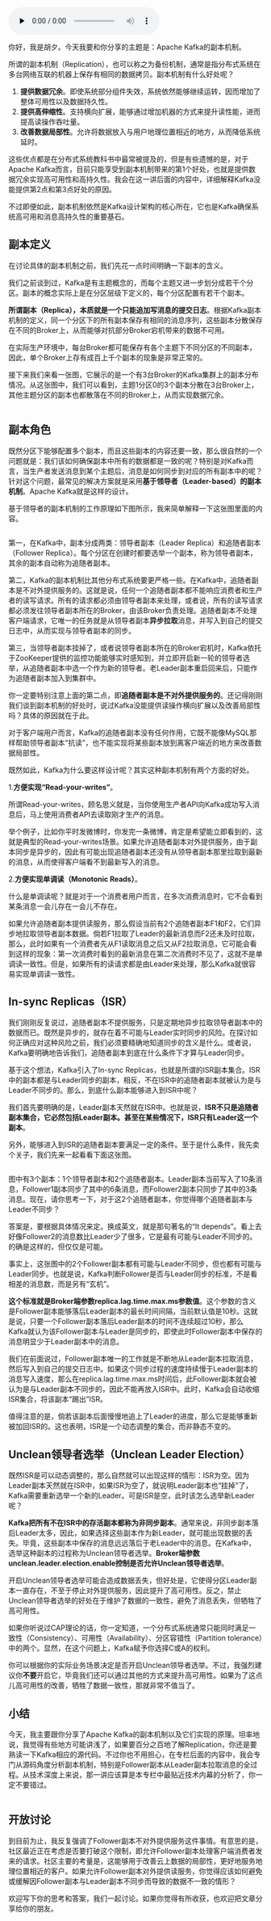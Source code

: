 <audio id="audio" title="23 | Kafka副本机制详解" controls="" preload="none"><source id="mp3" src="https://static001.geekbang.org/resource/audio/53/39/53086ba9da1792a3fc84bd24bfe34b39.mp3"></audio>

你好，我是胡夕。今天我要和你分享的主题是：Apache Kafka的副本机制。

所谓的副本机制（Replication），也可以称之为备份机制，通常是指分布式系统在多台网络互联的机器上保存有相同的数据拷贝。副本机制有什么好处呢？

1. **提供数据冗余**。即使系统部分组件失效，系统依然能够继续运转，因而增加了整体可用性以及数据持久性。
1. **提供高伸缩性**。支持横向扩展，能够通过增加机器的方式来提升读性能，进而提高读操作吞吐量。
1. **改善数据局部性**。允许将数据放入与用户地理位置相近的地方，从而降低系统延时。

这些优点都是在分布式系统教科书中最常被提及的，但是有些遗憾的是，对于Apache Kafka而言，目前只能享受到副本机制带来的第1个好处，也就是提供数据冗余实现高可用性和高持久性。我会在这一讲后面的内容中，详细解释Kafka没能提供第2点和第3点好处的原因。

不过即便如此，副本机制依然是Kafka设计架构的核心所在，它也是Kafka确保系统高可用和消息高持久性的重要基石。

## 副本定义

在讨论具体的副本机制之前，我们先花一点时间明确一下副本的含义。

我们之前谈到过，Kafka是有主题概念的，而每个主题又进一步划分成若干个分区。副本的概念实际上是在分区层级下定义的，每个分区配置有若干个副本。

**所谓副本（Replica），本质就是一个只能追加写消息的提交日志**。根据Kafka副本机制的定义，同一个分区下的所有副本保存有相同的消息序列，这些副本分散保存在不同的Broker上，从而能够对抗部分Broker宕机带来的数据不可用。

在实际生产环境中，每台Broker都可能保存有各个主题下不同分区的不同副本，因此，单个Broker上存有成百上千个副本的现象是非常正常的。

接下来我们来看一张图，它展示的是一个有3台Broker的Kafka集群上的副本分布情况。从这张图中，我们可以看到，主题1分区0的3个副本分散在3台Broker上，其他主题分区的副本也都散落在不同的Broker上，从而实现数据冗余。

<img src="https://static001.geekbang.org/resource/image/3b/77/3b5f28c6d19b2c6fe592b2b78d3ebc77.jpg" alt="">

## 副本角色

既然分区下能够配置多个副本，而且这些副本的内容还要一致，那么很自然的一个问题就是：我们该如何确保副本中所有的数据都是一致的呢？特别是对Kafka而言，当生产者发送消息到某个主题后，消息是如何同步到对应的所有副本中的呢？针对这个问题，最常见的解决方案就是采用**基于领导者（Leader-based）的副本机制**。Apache Kafka就是这样的设计。

基于领导者的副本机制的工作原理如下图所示，我来简单解释一下这张图里面的内容。

<img src="https://static001.geekbang.org/resource/image/38/c2/381eda4b56991d52727934be7c7e6ec2.jpg" alt="">

第一，在Kafka中，副本分成两类：领导者副本（Leader Replica）和追随者副本（Follower Replica）。每个分区在创建时都要选举一个副本，称为领导者副本，其余的副本自动称为追随者副本。

第二，Kafka的副本机制比其他分布式系统要更严格一些。在Kafka中，追随者副本是不对外提供服务的。这就是说，任何一个追随者副本都不能响应消费者和生产者的读写请求。所有的请求都必须由领导者副本来处理，或者说，所有的读写请求都必须发往领导者副本所在的Broker，由该Broker负责处理。追随者副本不处理客户端请求，它唯一的任务就是从领导者副本**异步拉取**消息，并写入到自己的提交日志中，从而实现与领导者副本的同步。

第三，当领导者副本挂掉了，或者说领导者副本所在的Broker宕机时，Kafka依托于ZooKeeper提供的监控功能能够实时感知到，并立即开启新一轮的领导者选举，从追随者副本中选一个作为新的领导者。老Leader副本重启回来后，只能作为追随者副本加入到集群中。

你一定要特别注意上面的第二点，即**追随者副本是不对外提供服务的**。还记得刚刚我们谈到副本机制的好处时，说过Kafka没能提供读操作横向扩展以及改善局部性吗？具体的原因就在于此。

对于客户端用户而言，Kafka的追随者副本没有任何作用，它既不能像MySQL那样帮助领导者副本“抗读”，也不能实现将某些副本放到离客户端近的地方来改善数据局部性。

既然如此，Kafka为什么要这样设计呢？其实这种副本机制有两个方面的好处。

1.**方便实现“Read-your-writes”**。

所谓Read-your-writes，顾名思义就是，当你使用生产者API向Kafka成功写入消息后，马上使用消费者API去读取刚才生产的消息。

举个例子，比如你平时发微博时，你发完一条微博，肯定是希望能立即看到的，这就是典型的Read-your-writes场景。如果允许追随者副本对外提供服务，由于副本同步是异步的，因此有可能出现追随者副本还没有从领导者副本那里拉取到最新的消息，从而使得客户端看不到最新写入的消息。

2.**方便实现单调读（Monotonic Reads）**。

什么是单调读呢？就是对于一个消费者用户而言，在多次消费消息时，它不会看到某条消息一会儿存在一会儿不存在。

如果允许追随者副本提供读服务，那么假设当前有2个追随者副本F1和F2，它们异步地拉取领导者副本数据。倘若F1拉取了Leader的最新消息而F2还未及时拉取，那么，此时如果有一个消费者先从F1读取消息之后又从F2拉取消息，它可能会看到这样的现象：第一次消费时看到的最新消息在第二次消费时不见了，这就不是单调读一致性。但是，如果所有的读请求都是由Leader来处理，那么Kafka就很容易实现单调读一致性。

## In-sync Replicas（ISR）

我们刚刚反复说过，追随者副本不提供服务，只是定期地异步拉取领导者副本中的数据而已。既然是异步的，就存在着不可能与Leader实时同步的风险。在探讨如何正确应对这种风险之前，我们必须要精确地知道同步的含义是什么。或者说，Kafka要明确地告诉我们，追随者副本到底在什么条件下才算与Leader同步。

基于这个想法，Kafka引入了In-sync Replicas，也就是所谓的ISR副本集合。ISR中的副本都是与Leader同步的副本，相反，不在ISR中的追随者副本就被认为是与Leader不同步的。那么，到底什么副本能够进入到ISR中呢？

我们首先要明确的是，Leader副本天然就在ISR中。也就是说，**ISR不只是追随者副本集合，它必然包括Leader副本。甚至在某些情况下，ISR只有Leader这一个副本**。

另外，能够进入到ISR的追随者副本要满足一定的条件。至于是什么条件，我先卖个关子，我们先来一起看看下面这张图。

<img src="https://static001.geekbang.org/resource/image/52/5f/521ff90472a5fd2e6cfac0e6176aa75f.jpg" alt="">

图中有3个副本：1个领导者副本和2个追随者副本。Leader副本当前写入了10条消息，Follower1副本同步了其中的6条消息，而Follower2副本只同步了其中的3条消息。现在，请你思考一下，对于这2个追随者副本，你觉得哪个追随者副本与Leader不同步？

答案是，要根据具体情况来定。换成英文，就是那句著名的“It depends”。看上去好像Follower2的消息数比Leader少了很多，它是最有可能与Leader不同步的。的确是这样的，但仅仅是可能。

事实上，这张图中的2个Follower副本都有可能与Leader不同步，但也都有可能与Leader同步。也就是说，Kafka判断Follower是否与Leader同步的标准，不是看相差的消息数，而是另有“玄机”。

**这个标准就是Broker端参数replica.lag.time.max.ms参数值**。这个参数的含义是Follower副本能够落后Leader副本的最长时间间隔，当前默认值是10秒。这就是说，只要一个Follower副本落后Leader副本的时间不连续超过10秒，那么Kafka就认为该Follower副本与Leader是同步的，即使此时Follower副本中保存的消息明显少于Leader副本中的消息。

我们在前面说过，Follower副本唯一的工作就是不断地从Leader副本拉取消息，然后写入到自己的提交日志中。如果这个同步过程的速度持续慢于Leader副本的消息写入速度，那么在replica.lag.time.max.ms时间后，此Follower副本就会被认为是与Leader副本不同步的，因此不能再放入ISR中。此时，Kafka会自动收缩ISR集合，将该副本“踢出”ISR。

值得注意的是，倘若该副本后面慢慢地追上了Leader的进度，那么它是能够重新被加回ISR的。这也表明，ISR是一个动态调整的集合，而非静态不变的。

## Unclean领导者选举（Unclean Leader Election）

既然ISR是可以动态调整的，那么自然就可以出现这样的情形：ISR为空。因为Leader副本天然就在ISR中，如果ISR为空了，就说明Leader副本也“挂掉”了，Kafka需要重新选举一个新的Leader。可是ISR是空，此时该怎么选举新Leader呢？

**Kafka把所有不在ISR中的存活副本都称为非同步副本**。通常来说，非同步副本落后Leader太多，因此，如果选择这些副本作为新Leader，就可能出现数据的丢失。毕竟，这些副本中保存的消息远远落后于老Leader中的消息。在Kafka中，选举这种副本的过程称为Unclean领导者选举。**Broker端参数unclean.leader.election.enable控制是否允许Unclean领导者选举**。

开启Unclean领导者选举可能会造成数据丢失，但好处是，它使得分区Leader副本一直存在，不至于停止对外提供服务，因此提升了高可用性。反之，禁止Unclean领导者选举的好处在于维护了数据的一致性，避免了消息丢失，但牺牲了高可用性。

如果你听说过CAP理论的话，你一定知道，一个分布式系统通常只能同时满足一致性（Consistency）、可用性（Availability）、分区容错性（Partition tolerance）中的两个。显然，在这个问题上，Kafka赋予你选择C或A的权利。

你可以根据你的实际业务场景决定是否开启Unclean领导者选举。不过，我强烈建议你**不要**开启它，毕竟我们还可以通过其他的方式来提升高可用性。如果为了这点儿高可用性的改善，牺牲了数据一致性，那就非常不值当了。

## 小结

今天，我主要跟你分享了Apache Kafka的副本机制以及它们实现的原理。坦率地说，我觉得有些地方可能讲浅了，如果要百分之百地了解Replication，你还是要熟读一下Kafka相应的源代码。不过你也不用担心，在专栏后面的内容中，我会专门从源码角度分析副本机制，特别是Follower副本从Leader副本拉取消息的全过程。从技术深度上来说，那一讲应该算是本专栏中最贴近技术内幕的分析了，你一定不要错过。

<img src="https://static001.geekbang.org/resource/image/d7/72/d75c01661ca5367cfd23ad92cc10e372.jpg" alt="">

## 开放讨论

到目前为止，我反复强调了Follower副本不对外提供服务这件事情。有意思的是，社区最近正在考虑是否要打破这个限制，即允许Follower副本处理客户端消费者发来的请求。社区主要的考量是，这能够用于改善云上数据的局部性，更好地服务地理位置相近的客户。如果允许Follower副本对外提供读服务，你觉得应该如何避免或缓解因Follower副本与Leader副本不同步而导致的数据不一致的情形？

欢迎写下你的思考和答案，我们一起讨论。如果你觉得有所收获，也欢迎把文章分享给你的朋友。
